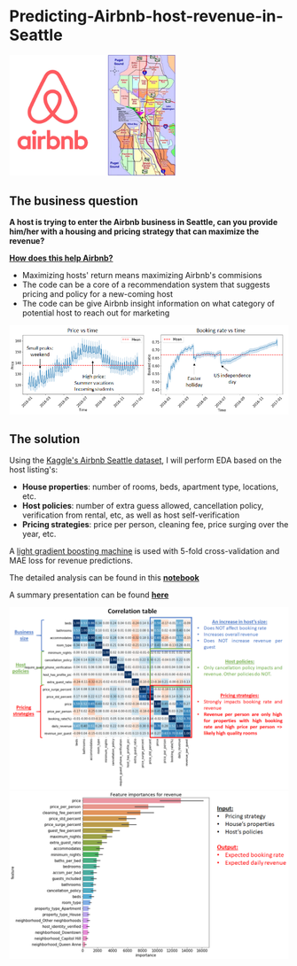 # Predicting-Airbnb-host-revenue-in-Seattle

<img src="images/logo+map.png" width="300px" >

## The business question

**A host is trying to enter the Airbnb business in Seattle, can you provide him/her with a housing and pricing strategy that can maximize the revenue?**

<ins>**How does this help Airbnb?**<ins>
* Maximizing hosts' return means maximizing Airbnb's commisions
* The code can be a core of a recommendation system that suggests pricing and policy for a new-coming host
* The code can be give Airbnb insight information on what category of potential host to reach out for marketing

<img src="images/booking_probability_show.png" width="800px" >

## The solution

Using the [Kaggle's Airbnb Seattle dataset](https://www.kaggle.com/airbnb/seattle), I will perform EDA based on the host listing's:

* **House properties**: number of rooms, beds, apartment type, locations, etc.
* **Host policies**: number of extra guess allowed, cancellation policy, verification from rental, etc, as well as host self-verification
* **Pricing strategies**: price per person, cleaning fee, price surging over the year, etc.

A [light gradient boosting machine](https://lightgbm.readthedocs.io/en/latest/Python-Intro.html) is used with 5-fold cross-validation and MAE loss for revenue predictions.

The detailed analysis can be found in this [**notebook**](https://github.com/dmnguyen92/Predicting-Airbnb-host-revenue-in-Seattle/blob/master/main.ipynb)

A summary presentation can be found [**here**](https://github.com/dmnguyen92/Predicting-Airbnb-host-revenue-in-Seattle/blob/master/Presentation.pptx)

<img src="images/correlation_show.png" width="850px" >

<img src="images/feature_importance_show.png" width="850px" >
